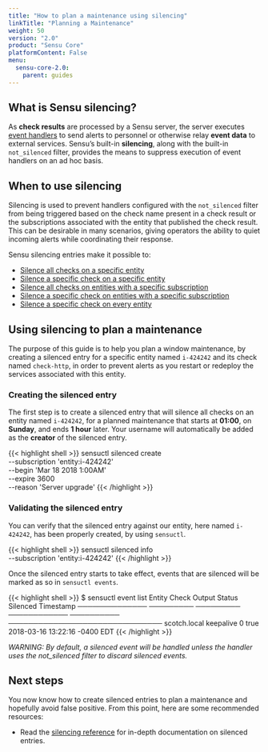 ```yaml
---
title: "How to plan a maintenance using silencing"
linkTitle: "Planning a Maintenance"
weight: 50
version: "2.0"
product: "Sensu Core"
platformContent: False
menu: 
  sensu-core-2.0:
    parent: guides
---
```


## What is Sensu silencing?

As **check results** are processed by a Sensu server, the server executes [event
handlers][1] to send alerts to personnel or otherwise relay **event data** to
external services. Sensu’s built-in **silencing**, along with the built-in
`not_silenced` filter, provides the means to suppress execution of event
handlers on an ad hoc basis.

## When to use silencing 

Silencing is used to prevent handlers configured with the `not_silenced` filter
from being triggered based on the check name present in a check result or the
subscriptions associated with the entity that published the check result. This
can be desirable in many scenarios, giving operators the ability to quiet
incoming alerts while coordinating their response.

Sensu silencing entries make it possible to:

* [Silence all checks on a specific entity][2]
* [Silence a specific check on a specific entity][3]
* [Silence all checks on entities with a specific subscription][4]
* [Silence a specific check on entities with a specific subscription][5]
* [Silence a specific check on every entity][6]

## Using silencing to plan a maintenance

The purpose of this guide is to help you plan a window maintenance, by creating
a silenced entry for a specific entity named `i-424242` and its check named
`check-http`, in order to prevent alerts as you restart or redeploy the services
associated with this entity.

### Creating the silenced entry

The first step is to create a silenced entry that will silence all checks on an
entity named `i-424242`, for a planned maintenance that starts at **01:00**, on
**Sunday**, and ends **1 hour** later. Your username will automatically be added
as the **creator** of the silenced entry.

{{< highlight shell >}}
sensuctl silenced create \
--subscription 'entity:i-424242' \
--begin 'Mar 18 2018 1:00AM' \
--expire 3600 \
--reason 'Server upgrade'
{{< /highlight >}}

### Validating the silenced entry

You can verify that the silenced entry against our entity, here named
`i-424242`, has been properly created, by using `sensuctl`.

{{< highlight shell >}}
sensuctl silenced info \
--subscription 'entity:i-424242'
{{< /highlight >}}

Once the silenced entry starts to take effect, events that are silenced will be
marked as so in `sensuctl events`.

{{< highlight shell >}}
$ sensuctl event list
     Entity         Check        Output       Status     Silenced          Timestamp
 ──────────────   ─────────    ─────────   ──────────── ────────── ───────────────────────────────
  scotch.local    keepalive                     0          true     2018-03-16 13:22:16 -0400 EDT
{{< /highlight >}}

_WARNING: By default, a silenced event will be handled unless the handler uses
the not_silenced filter to discard silenced events._

## Next steps

You now know how to create silenced entries to plan a maintenance and hopefully
avoid false positive. From this point, here are some recommended resources:

* Read the [silencing reference][7] for in-depth documentation on silenced entries.

[1]: #
[2]: ../../reference/silencing/#silence-all-checks-on-a-specific-entity
[3]: ../../reference/silencing/#silence-a-specific-check-on-a-specific-entity
[4]: ../../reference/silencing/#silence-all-checks-on-entities-with-a-specific-subscription
[5]: ../../reference/silencing/#silence-a-specific-check-on-entities-with-a-specific-subscription
[6]: ../../reference/silencing/#silence-a-specific-check-on-every-entity
[7]: ../../reference/silencing/
